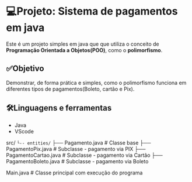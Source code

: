 # 💻Projeto: Sistema de pagamentos em java


Este é um projeto simples em java que que utiliza o conceito de **Programação Orientada a Objetos(POO)**, como o **polimorfismo**.

## ✅Objetivo

Demonstrar, de forma prática e simples, como o polimorfismo funciona em diferentes tipos de pagamentos(Boleto, cartão e Pix).

## 🛠️Linguagens e ferramentas
- Java
- VScode


src/
```└-- entities/```
    ├── Pagamento.java            # Classe base
    ├── PagamentoPix.java         # Subclasse - pagamento via PIX
    ├── PagamentoCartao.java      # Subclasse - pagamento via Cartão
    ├── PagamentoBoleto.java      # Subclasse - pagamento via Boleto


Main.java                         # Classe principal com execução do programa

